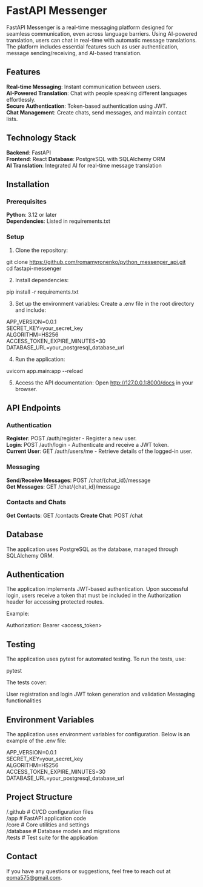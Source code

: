 # FastAPI Messenger

FastAPI Messenger is a real-time messaging platform designed for seamless communication, even across language barriers. Using AI-powered translation, users can chat in real-time with automatic message translations. The platform includes essential features such as user authentication, message sending/receiving, and AI-based translation.

## Features

**Real-time Messaging**: Instant communication between users.  
**AI-Powered Translation**: Chat with people speaking different languages effortlessly.  
**Secure Authentication**: Token-based authentication using JWT.  
**Chat Management**: Create chats, send messages, and maintain contact lists.

## Technology Stack

**Backend**: FastAPI  
**Frontend**: React
**Database**: PostgreSQL with SQLAlchemy ORM  
**AI Translation**: Integrated AI for real-time message translation

## Installation

### Prerequisites

**Python**: 3.12 or later  
**Dependencies**: Listed in requirements.txt

### Setup

1. Clone the repository:

git clone https://github.com/romamyronenko/python_messenger_api.git    
cd fastapi-messenger      

2. Install dependencies:

pip install -r requirements.txt
         
3. Set up the environment variables: Create a .env file in the root directory and include:

APP_VERSION=0.0.1  
SECRET_KEY=your_secret_key   
ALGORITHM=HS256  
ACCESS_TOKEN_EXPIRE_MINUTES=30  
DATABASE_URL=your_postgresql_database_url
         
4. Run the application:

uvicorn app.main:app --reload
         
5. Access the API documentation: Open http://127.0.0.1:8000/docs in your browser.

## API Endpoints

### Authentication

**Register**: POST /auth/register - Register a new user.  
**Login**: POST /auth/login - Authenticate and receive a JWT token.  
**Current User**: GET /auth/users/me - Retrieve details of the logged-in user.

### Messaging

**Send/Receive Messages**: POST /chat/{chat_id}/message  
**Get Messages**: GET /chat/{chat_id}/message

### Contacts and Chats

**Get Contacts**: GET /contacts
**Create Chat**: POST /chat

## Database

The application uses PostgreSQL as the database, managed through SQLAlchemy ORM.

## Authentication

The application implements JWT-based authentication. Upon successful login, users receive a token that must be included in the Authorization header for accessing protected routes.

Example:

Authorization: Bearer <access_token>  

## Testing

The application uses pytest for automated testing. To run the tests, use:

pytest  

The tests cover:

User registration and login
JWT token generation and validation
Messaging functionalities

## Environment Variables

The application uses environment variables for configuration. Below is an example of the .env file:

APP_VERSION=0.0.1  
SECRET_KEY=your_secret_key  
ALGORITHM=HS256  
ACCESS_TOKEN_EXPIRE_MINUTES=30  
DATABASE_URL=your_postgresql_database_url  

## Project Structure

/.github         # CI/CD configuration files  
/app             # FastAPI application code  
/core            # Core utilities and settings  
/database        # Database models and migrations  
/tests           # Test suite for the application  

## Contact

If you have any questions or suggestions, feel free to reach out at eoma575@gmail.com.